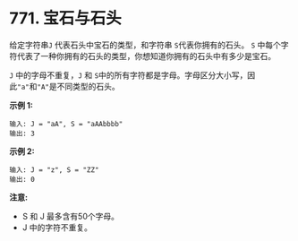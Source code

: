 # 771. 宝石与石头

给定字符串`J` 代表石头中宝石的类型，和字符串 `S`代表你拥有的石头。 `S` 中每个字符代表了一种你拥有的石头的类型，你想知道你拥有的石头中有多少是宝石。

`J` 中的字母不重复，`J` 和 `S`中的所有字符都是字母。字母区分大小写，因此`"a"`和`"A"`是不同类型的石头。

**示例 1:**
```
输入: J = "aA", S = "aAAbbbb"
输出: 3
```

**示例 2:**
```
输入: J = "z", S = "ZZ"
输出: 0
```

**注意:**
- S 和 J 最多含有50个字母。
- J 中的字符不重复。
